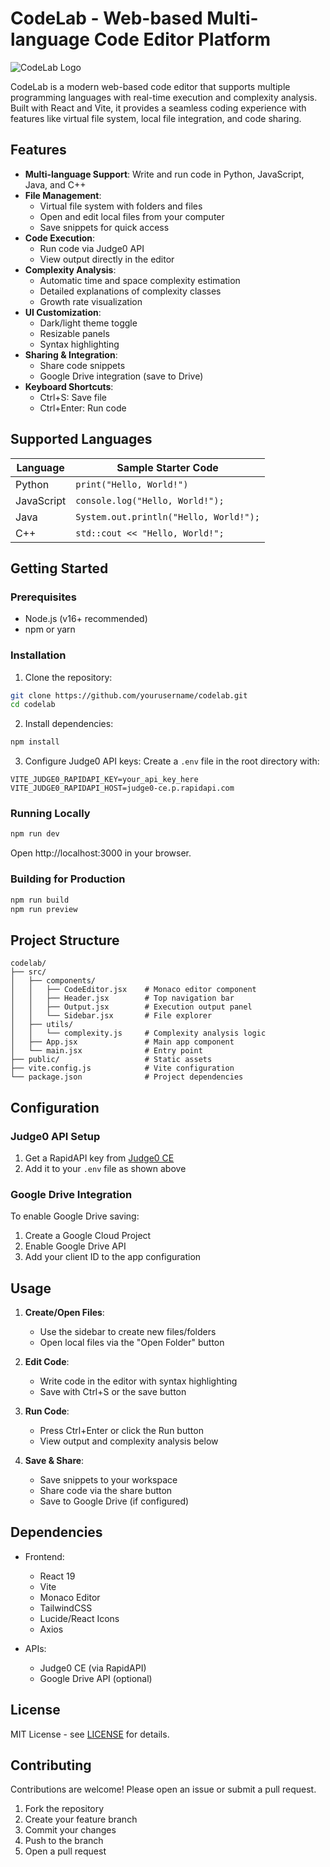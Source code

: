 # CodeLab - Web-based Multi-language Code Editor Platform

![CodeLab Logo](https://play-lh.googleusercontent.com/m3oqSZCwmitiZ-Im-CQu_rqT5eLHilOp5IudBynv3COJUumFzuQaP2dgTDxRL_03f4x2)

CodeLab is a modern web-based code editor that supports multiple programming languages with real-time execution and complexity analysis. Built with React and Vite, it provides a seamless coding experience with features like virtual file system, local file integration, and code sharing.

## Features

- **Multi-language Support**: Write and run code in Python, JavaScript, Java, and C++
- **File Management**:
  - Virtual file system with folders and files
  - Open and edit local files from your computer
  - Save snippets for quick access
- **Code Execution**:
  - Run code via Judge0 API
  - View output directly in the editor
- **Complexity Analysis**:
  - Automatic time and space complexity estimation
  - Detailed explanations of complexity classes
  - Growth rate visualization
- **UI Customization**:
  - Dark/light theme toggle
  - Resizable panels
  - Syntax highlighting
- **Sharing & Integration**:
  - Share code snippets
  - Google Drive integration (save to Drive)
- **Keyboard Shortcuts**:
  - Ctrl+S: Save file
  - Ctrl+Enter: Run code

## Supported Languages

| Language | Sample Starter Code |
|----------|---------------------|
| Python | `print("Hello, World!")` |
| JavaScript | `console.log("Hello, World!");` |
| Java | `System.out.println("Hello, World!");` |
| C++ | `std::cout << "Hello, World!";` |

## Getting Started

### Prerequisites
- Node.js (v16+ recommended)
- npm or yarn

### Installation
1. Clone the repository:
```bash
git clone https://github.com/yourusername/codelab.git
cd codelab
```

2. Install dependencies:
```bash
npm install
```

3. Configure Judge0 API keys:
Create a `.env` file in the root directory with:
```
VITE_JUDGE0_RAPIDAPI_KEY=your_api_key_here
VITE_JUDGE0_RAPIDAPI_HOST=judge0-ce.p.rapidapi.com
```

### Running Locally
```bash
npm run dev
```
Open http://localhost:3000 in your browser.

### Building for Production
```bash
npm run build
npm run preview
```

## Project Structure

```
codelab/
├── src/
│   ├── components/
│   │   ├── CodeEditor.jsx    # Monaco editor component
│   │   ├── Header.jsx        # Top navigation bar
│   │   ├── Output.jsx        # Execution output panel
│   │   └── Sidebar.jsx       # File explorer
│   ├── utils/
│   │   └── complexity.js     # Complexity analysis logic
│   ├── App.jsx               # Main app component
│   └── main.jsx              # Entry point
├── public/                   # Static assets
├── vite.config.js            # Vite configuration
└── package.json              # Project dependencies
```

## Configuration

### Judge0 API Setup
1. Get a RapidAPI key from [Judge0 CE](https://rapidapi.com/judge0-official/api/judge0-ce)
2. Add it to your `.env` file as shown above

### Google Drive Integration
To enable Google Drive saving:
1. Create a Google Cloud Project
2. Enable Google Drive API
3. Add your client ID to the app configuration

## Usage

1. **Create/Open Files**:
   - Use the sidebar to create new files/folders
   - Open local files via the "Open Folder" button

2. **Edit Code**:
   - Write code in the editor with syntax highlighting
   - Save with Ctrl+S or the save button

3. **Run Code**:
   - Press Ctrl+Enter or click the Run button
   - View output and complexity analysis below

4. **Save & Share**:
   - Save snippets to your workspace
   - Share code via the share button
   - Save to Google Drive (if configured)

## Dependencies

- Frontend:
  - React 19
  - Vite
  - Monaco Editor
  - TailwindCSS
  - Lucide/React Icons
  - Axios

- APIs:
  - Judge0 CE (via RapidAPI)
  - Google Drive API (optional)

## License

MIT License - see [LICENSE](LICENSE) for details.

## Contributing

Contributions are welcome! Please open an issue or submit a pull request.

1. Fork the repository
2. Create your feature branch
3. Commit your changes
4. Push to the branch
5. Open a pull request
